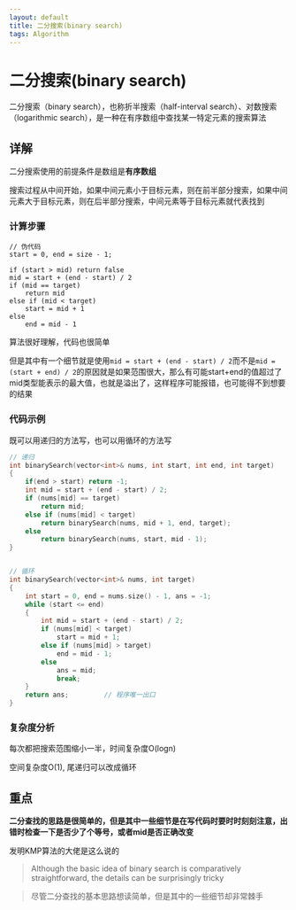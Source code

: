 ```yaml
---
layout: default
title: 二分搜索(binary search)
tags: Algorithm
---
```


# 二分搜索(binary search)

二分搜索（binary search），也称折半搜索（half-interval search）、对数搜索（logarithmic search），是一种在有序数组中查找某一特定元素的搜索算法

## 详解

二分搜索使用的前提条件是数组是**有序数组**

搜索过程从中间开始，如果中间元素小于目标元素，则在前半部分搜索，如果中间元素大于目标元素，则在后半部分搜索，中间元素等于目标元素就代表找到

### 计算步骤

```
// 伪代码
start = 0, end = size - 1;

if (start > mid) return false
mid = start + (end - start) / 2
if (mid == target) 
    return mid
else if (mid < target)
    start = mid + 1
else
    end = mid - 1
```

算法很好理解，代码也很简单

但是其中有一个细节就是使用`mid = start + (end - start) / 2`而不是`mid = (start + end) / 2`的原因就是如果范围很大，那么有可能start+end的值超过了mid类型能表示的最大值，也就是溢出了，这样程序可能报错，也可能得不到想要的结果

### 代码示例

既可以用递归的方法写，也可以用循环的方法写

```cpp
// 递归
int binarySearch(vector<int>& nums, int start, int end, int target)
{
    if(end > start) return -1;
    int mid = start + (end - start) / 2;
    if (nums[mid] == target)
        return mid;
    else if (nums[mid] < target)
        return binarySearch(nums, mid + 1, end, target);
    else
        return binarySearch(nums, start, mid - 1);
}


// 循环
int binarySearch(vector<int>& nums, int target)
{
    int start = 0, end = nums.size() - 1, ans = -1;
    while (start <= end)
    {
        int mid = start + (end - start) / 2;
        if (nums[mid] < target)
            start = mid + 1;
        else if (nums[mid] > target)
            end = mid - 1;
        else
            ans = mid;
            break;
    }
    return ans;         // 程序唯一出口
}
```

### 复杂度分析

每次都把搜索范围缩小一半，时间复杂度O(logn)

空间复杂度O(1), 尾递归可以改成循环

## 重点

**二分查找的思路是很简单的，但是其中一些细节是在写代码时要时时刻刻注意，出错时检查一下是否少了个等号，或者mid是否正确改变**

发明KMP算法的大佬是这么说的

> Although the basic idea of binary search is comparatively straightforward, the details can be surprisingly tricky

> 尽管二分查找的基本思路想读简单，但是其中的一些细节却非常棘手
